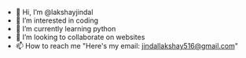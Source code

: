 - 👋 Hi, I’m @lakshayjindal
- 👀 I’m interested in coding
- 🌱 I’m currently learning python
- 💞️ I’m looking to collaborate on websites
- 📫 How to reach me "Here's my email: jindallakshay516@gmail.com"

<!---
lakshayjindal/lakshayjindal is a ✨ special ✨ repository because its `README.md` (this file) appears on your GitHub profile.
You can click the Preview link to take a look at your changes.
--->
